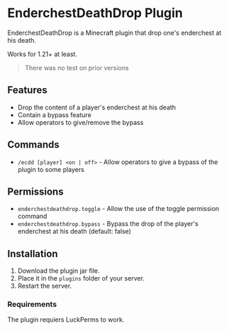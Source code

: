 # EnderchestDeathDrop Plugin

EnderchestDeathDrop is a Minecraft plugin that drop one's enderchest at his death.

Works for 1.21+ at least.
> There was no test on prior versions

## Features

- Drop the content of a player's enderchest at his death
- Contain a bypass feature
- Allow operators to give/remove the bypass

## Commands

- `/ecdd [player] <on | off>` - Allow operators to give a bypass of the plugin to some players

## Permissions

- `enderchestdeathdrop.toggle` - Allow the use of the toggle permission command
- `enderchestdeathdrop.bypass` - Bypass the drop of the player's enderchest at his death (default: false)

## Installation

1. Download the plugin jar file.
2. Place it in the `plugins` folder of your server.
3. Restart the server.

### Requirements

The plugin requiers LuckPerms to work.
